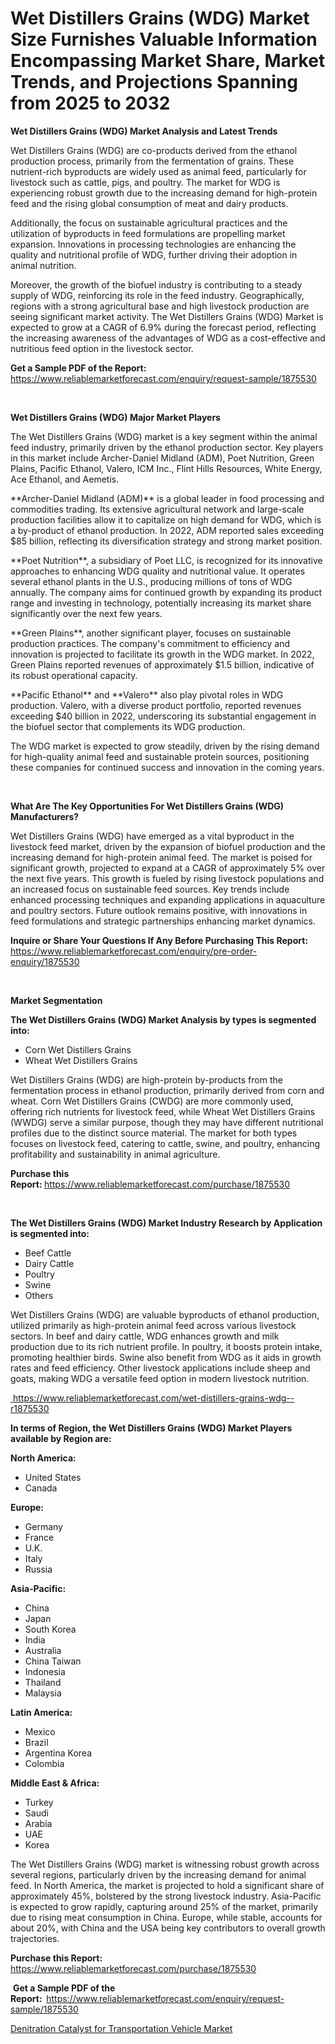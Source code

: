 <p><h1>Wet Distillers Grains (WDG) Market Size Furnishes Valuable Information Encompassing Market Share, Market Trends, and Projections Spanning from 2025 to 2032</h1></p><p><strong>Wet Distillers Grains (WDG) Market Analysis and Latest Trends</strong></p>
<p><p>Wet Distillers Grains (WDG) are co-products derived from the ethanol production process, primarily from the fermentation of grains. These nutrient-rich byproducts are widely used as animal feed, particularly for livestock such as cattle, pigs, and poultry. The market for WDG is experiencing robust growth due to the increasing demand for high-protein feed and the rising global consumption of meat and dairy products. </p><p>Additionally, the focus on sustainable agricultural practices and the utilization of byproducts in feed formulations are propelling market expansion. Innovations in processing technologies are enhancing the quality and nutritional profile of WDG, further driving their adoption in animal nutrition. </p><p>Moreover, the growth of the biofuel industry is contributing to a steady supply of WDG, reinforcing its role in the feed industry. Geographically, regions with a strong agricultural base and high livestock production are seeing significant market activity. The Wet Distillers Grains (WDG) Market is expected to grow at a CAGR of 6.9% during the forecast period, reflecting the increasing awareness of the advantages of WDG as a cost-effective and nutritious feed option in the livestock sector.</p></p>
<p><strong>Get a Sample PDF of the Report:&nbsp;</strong> <a href="https://www.reliablemarketforecast.com/enquiry/request-sample/1875530?utm_campaign=1890&utm_medium=2&utm_source=Github&utm_content=ia&utm_term=04022025&utm_id=wet-distillers-grains-wdg">https://www.reliablemarketforecast.com/enquiry/request-sample/1875530</a></p>
<p>&nbsp;</p>
<p><strong>Wet Distillers Grains (WDG) Major Market Players</strong></p>
<p><p>The Wet Distillers Grains (WDG) market is a key segment within the animal feed industry, primarily driven by the ethanol production sector. Key players in this market include Archer-Daniel Midland (ADM), Poet Nutrition, Green Plains, Pacific Ethanol, Valero, ICM Inc., Flint Hills Resources, White Energy, Ace Ethanol, and Aemetis.</p><p>**Archer-Daniel Midland (ADM)** is a global leader in food processing and commodities trading. Its extensive agricultural network and large-scale production facilities allow it to capitalize on high demand for WDG, which is a by-product of ethanol production. In 2022, ADM reported sales exceeding $85 billion, reflecting its diversification strategy and strong market position.</p><p>**Poet Nutrition**, a subsidiary of Poet LLC, is recognized for its innovative approaches to enhancing WDG quality and nutritional value. It operates several ethanol plants in the U.S., producing millions of tons of WDG annually. The company aims for continued growth by expanding its product range and investing in technology, potentially increasing its market share significantly over the next few years.</p><p>**Green Plains**, another significant player, focuses on sustainable production practices. The company's commitment to efficiency and innovation is projected to facilitate its growth in the WDG market. In 2022, Green Plains reported revenues of approximately $1.5 billion, indicative of its robust operational capacity.</p><p>**Pacific Ethanol** and **Valero** also play pivotal roles in WDG production. Valero, with a diverse product portfolio, reported revenues exceeding $40 billion in 2022, underscoring its substantial engagement in the biofuel sector that complements its WDG production.</p><p>The WDG market is expected to grow steadily, driven by the rising demand for high-quality animal feed and sustainable protein sources, positioning these companies for continued success and innovation in the coming years.</p></p>
<p>&nbsp;</p>
<p><strong>What Are The Key Opportunities For Wet Distillers Grains (WDG) Manufacturers?</strong></p>
<p><p>Wet Distillers Grains (WDG) have emerged as a vital byproduct in the livestock feed market, driven by the expansion of biofuel production and the increasing demand for high-protein animal feed. The market is poised for significant growth, projected to expand at a CAGR of approximately 5% over the next five years. This growth is fueled by rising livestock populations and an increased focus on sustainable feed sources. Key trends include enhanced processing techniques and expanding applications in aquaculture and poultry sectors. Future outlook remains positive, with innovations in feed formulations and strategic partnerships enhancing market dynamics.</p></p>
<p><strong>Inquire or Share Your Questions If Any Before Purchasing This Report:</strong> <a href="https://www.reliablemarketforecast.com/enquiry/pre-order-enquiry/1875530?utm_campaign=1890&utm_medium=2&utm_source=Github&utm_content=ia&utm_term=04022025&utm_id=wet-distillers-grains-wdg">https://www.reliablemarketforecast.com/enquiry/pre-order-enquiry/1875530</a></p>
<p>&nbsp;</p>
<p><strong>Market Segmentation</strong></p>
<p><strong>The Wet Distillers Grains (WDG) Market Analysis by types is segmented into:</strong></p>
<p><ul><li>Corn Wet Distillers Grains</li><li>Wheat Wet Distillers Grains</li></ul></p>
<p><p>Wet Distillers Grains (WDG) are high-protein by-products from the fermentation process in ethanol production, primarily derived from corn and wheat. Corn Wet Distillers Grains (CWDG) are more commonly used, offering rich nutrients for livestock feed, while Wheat Wet Distillers Grains (WWDG) serve a similar purpose, though they may have different nutritional profiles due to the distinct source material. The market for both types focuses on livestock feed, catering to cattle, swine, and poultry, enhancing profitability and sustainability in animal agriculture.</p></p>
<p><strong>Purchase this Report:&nbsp;</strong><a href="https://www.reliablemarketforecast.com/purchase/1875530?utm_campaign=1890&utm_medium=2&utm_source=Github&utm_content=ia&utm_term=04022025&utm_id=wet-distillers-grains-wdg">https://www.reliablemarketforecast.com/purchase/1875530</a></p>
<p>&nbsp;</p>
<p><strong>The Wet Distillers Grains (WDG) Market Industry Research by Application is segmented into:</strong></p>
<p><ul><li>Beef Cattle</li><li>Dairy Cattle</li><li>Poultry</li><li>Swine</li><li>Others</li></ul></p>
<p><p>Wet Distillers Grains (WDG) are valuable byproducts of ethanol production, utilized primarily as high-protein animal feed across various livestock sectors. In beef and dairy cattle, WDG enhances growth and milk production due to its rich nutrient profile. In poultry, it boosts protein intake, promoting healthier birds. Swine also benefit from WDG as it aids in growth rates and feed efficiency. Other livestock applications include sheep and goats, making WDG a versatile feed option in modern livestock nutrition.</p></p>
<p><a href="https://www.reliablemarketforecast.com/wet-distillers-grains-wdg--r1875530?utm_campaign=1890&utm_medium=2&utm_source=Github&utm_content=ia&utm_term=04022025&utm_id=wet-distillers-grains-wdg">&nbsp;https://www.reliablemarketforecast.com/wet-distillers-grains-wdg--r1875530</a></p>
<p><strong>In terms of Region, the Wet Distillers Grains (WDG) Market Players available by Region are:</strong></p>
<p>
    <p> <strong> North America: </strong>
        <ul>
            <li>United States</li>
            <li>Canada</li>
        </ul>
        </p> 
    <p> <strong> Europe: </strong>
        <ul>
            <li>Germany</li>
            <li>France</li>
            <li>U.K.</li>
            <li>Italy</li>
            <li>Russia</li>
        </ul>
        </p> 
    <p> <strong> Asia-Pacific: </strong>
        <ul>
            <li>China</li>
            <li>Japan</li>
            <li>South Korea</li>
            <li>India</li>
            <li>Australia</li>
            <li>China Taiwan</li>
            <li>Indonesia</li>
            <li>Thailand</li>
            <li>Malaysia</li>
        </ul>
        </p> 
    <p> <strong> Latin America: </strong>
        <ul>
            <li>Mexico</li>
            <li>Brazil</li>
            <li>Argentina Korea</li>
            <li>Colombia</li>
        </ul>
        </p> 
    <p> <strong> Middle East & Africa: </strong>
        <ul>
            <li>Turkey</li>
            <li>Saudi</li>
            <li>Arabia</li>
            <li>UAE</li>
            <li>Korea</li>
        </ul>
    </p>
    </p>
<p><p>The Wet Distillers Grains (WDG) market is witnessing robust growth across several regions, particularly driven by the increasing demand for animal feed. In North America, the market is projected to hold a significant share of approximately 45%, bolstered by the strong livestock industry. Asia-Pacific is expected to grow rapidly, capturing around 25% of the market, primarily due to rising meat consumption in China. Europe, while stable, accounts for about 20%, with China and the USA being key contributors to overall growth trajectories.</p></p>
<p><strong>Purchase this Report: </strong><a href="https://www.reliablemarketforecast.com/purchase/1875530?utm_campaign=1890&utm_medium=2&utm_source=Github&utm_content=ia&utm_term=04022025&utm_id=wet-distillers-grains-wdg">https://www.reliablemarketforecast.com/purchase/1875530</a></p>
<p>&nbsp;<strong>Get a Sample PDF of the Report:&nbsp;&nbsp;</strong><a href="https://www.reliablemarketforecast.com/enquiry/request-sample/1875530?utm_campaign=1890&utm_medium=2&utm_source=Github&utm_content=ia&utm_term=04022025&utm_id=wet-distillers-grains-wdg">https://www.reliablemarketforecast.com/enquiry/request-sample/1875530</a></p>
<p><strong></strong></p>
<p><p><a href="https://github.com/lylyparadise/Market-Research-Report-List-5/blob/main/denitration-catalyst-for-transportation-vehicle-market.md?utm_campaign=1890&utm_medium=2&utm_source=Github&utm_content=ia&utm_term=04022025&utm_id=wet-distillers-grains-wdg">Denitration Catalyst for Transportation Vehicle Market</a></p></p>